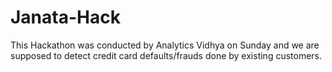 # Janata-Hack
This Hackathon was conducted by Analytics Vidhya on Sunday and we are supposed to detect credit card defaults/frauds done by existing customers.
